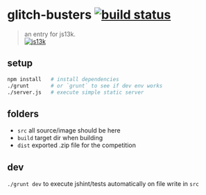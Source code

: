 # glitch-busters [![build status](https://gitlab.com/coding-monkey-business/glitch-busters/badges/master/build.svg)](https://gitlab.com/coding-monkey-business/glitch-busters/commits/master)
> an entry for js13k.  
> [![js13k][js13k-image]][js13k-url]


## setup
```bash
npm install   # install dependencies
./grunt       # or `grunt` to see if dev env works
./server.js   # execute simple static server
```

## folders
- `src` all source/image should be here
- `build` target dir when building
- `dist` exported .zip file for the competition

## dev
`./grunt dev` to execute jshint/tests automatically on file write in `src`

[js13k-image]: http://js13kgames.com/img/js13kgames.png
[js13k-url]: http://js13kgames.com
